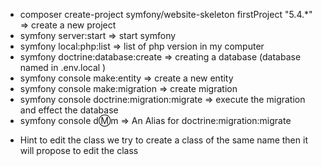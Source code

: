 - composer create-project symfony/website-skeleton firstProject "5.4.*"     => create a new project
- symfony server:start  => start symfony
- symfony local:php:list  => list of php version in my computer
- symfony doctrine:database:create  => creating a database (database named in .env.local )
- symfony console make:entity  => create a new entity 
- symfony console make:migration => create migration 
- symfony console doctrine:migration:migrate  => execute the migration and effect the database
- symfony console d:m:m => An Alias for doctrine:migration:migrate











* Hint to edit the class we try to create a class of the same name then it will propose to edit the class
